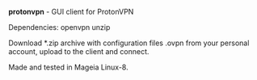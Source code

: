 **protonvpn** - GUI client for ProtonVPN

Dependencies: openvpn unzip

Download *.zip archive with configuration files .ovpn from your personal account, upload to the client and connect.

Made and tested in Mageia Linux-8.
